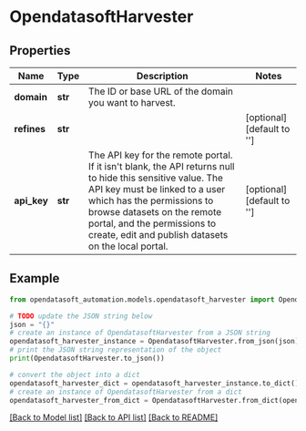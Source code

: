 # OpendatasoftHarvester


## Properties

Name | Type | Description | Notes
------------ | ------------- | ------------- | -------------
**domain** | **str** | The ID or base URL of the domain you want to harvest. | 
**refines** | **str** |  | [optional] [default to '']
**api_key** | **str** | The API key for the remote portal. If it isn&#39;t blank, the API returns null to hide this sensitive value. The API key must be linked to a user which has the permissions to browse datasets on the remote portal, and the permissions to create, edit and publish datasets on the local portal. | [optional] [default to '']

## Example

```python
from opendatasoft_automation.models.opendatasoft_harvester import OpendatasoftHarvester

# TODO update the JSON string below
json = "{}"
# create an instance of OpendatasoftHarvester from a JSON string
opendatasoft_harvester_instance = OpendatasoftHarvester.from_json(json)
# print the JSON string representation of the object
print(OpendatasoftHarvester.to_json())

# convert the object into a dict
opendatasoft_harvester_dict = opendatasoft_harvester_instance.to_dict()
# create an instance of OpendatasoftHarvester from a dict
opendatasoft_harvester_from_dict = OpendatasoftHarvester.from_dict(opendatasoft_harvester_dict)
```
[[Back to Model list]](../README.md#documentation-for-models) [[Back to API list]](../README.md#documentation-for-api-endpoints) [[Back to README]](../README.md)


